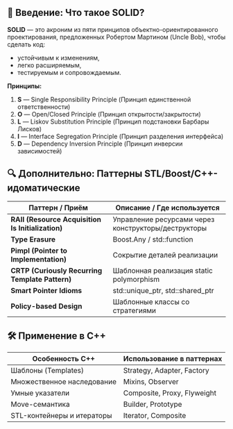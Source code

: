 ## 🔷 Введение: Что такое SOLID?

**SOLID** — это акроним из пяти принципов объектно-ориентированного проектирования, предложенных Робертом Мартином (Uncle Bob), чтобы сделать код:

* устойчивым к изменениям,
* легко расширяемым,
* тестируемым и сопровождаемым.

**Принципы:**

1. **S** — Single Responsibility Principle (Принцип единственной ответственности)
2. **O** — Open/Closed Principle (Принцип открытости/закрытости)
3. **L** — Liskov Substitution Principle (Принцип подстановки Барбары Лисков)
4. **I** — Interface Segregation Principle (Принцип разделения интерфейса)
5. **D** — Dependency Inversion Principle (Принцип инверсии зависимостей)


## 🔍 Дополнительно: Паттерны STL/Boost/C++-идоматические

| Паттерн / Приём                                   | Описание / Где используется                         |
| ------------------------------------------------- | --------------------------------------------------- |
| **RAII (Resource Acquisition Is Initialization)** | Управление ресурсами через конструкторы/деструкторы |
| **Type Erasure**                                  | Boost.Any / std::function                           |
| **Pimpl (Pointer to Implementation)**             | Сокрытие деталей реализации                         |
| **CRTP (Curiously Recurring Template Pattern)**   | Шаблонная реализация static polymorphism            |
| **Smart Pointer Idioms**                          | std::unique\_ptr, std::shared\_ptr                  |
| **Policy-based Design**                           | Шаблонные классы со стратегиями                     |



## 🛠 Применение в C++

| Особенность C++            | Использование в паттернах   |
| -------------------------- | --------------------------- |
| Шаблоны (Templates)        | Strategy, Adapter, Factory  |
| Множественное наследование | Mixins, Observer            |
| Умные указатели            | Composite, Proxy, Flyweight |
| Move-семантика             | Builder, Prototype          |
| STL-контейнеры и итераторы | Iterator, Composite         |
